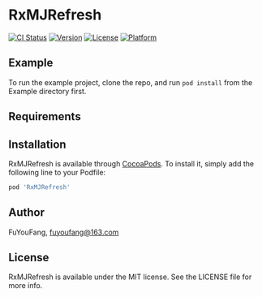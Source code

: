 # RxMJRefresh

[![CI Status](https://img.shields.io/travis/FuYouFang/RxMJRefresh.svg?style=flat)](https://travis-ci.org/FuYouFang/RxMJRefresh)
[![Version](https://img.shields.io/cocoapods/v/RxMJRefresh.svg?style=flat)](https://cocoapods.org/pods/RxMJRefresh)
[![License](https://img.shields.io/cocoapods/l/RxMJRefresh.svg?style=flat)](https://cocoapods.org/pods/RxMJRefresh)
[![Platform](https://img.shields.io/cocoapods/p/RxMJRefresh.svg?style=flat)](https://cocoapods.org/pods/RxMJRefresh)

## Example

To run the example project, clone the repo, and run `pod install` from the Example directory first.

## Requirements

## Installation

RxMJRefresh is available through [CocoaPods](https://cocoapods.org). To install
it, simply add the following line to your Podfile:

```ruby
pod 'RxMJRefresh'
```

## Author

FuYouFang, fuyoufang@163.com

## License

RxMJRefresh is available under the MIT license. See the LICENSE file for more info.
